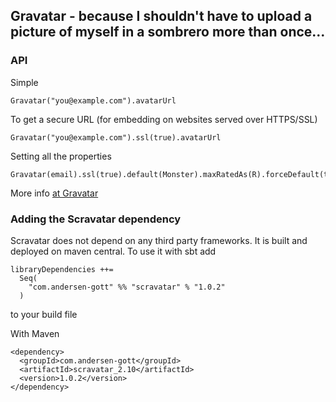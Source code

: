## Gravatar - because I shouldn't have to upload a picture of myself in a sombrero more than once...

### API
Simple

    Gravatar("you@example.com").avatarUrl

To get a secure URL (for embedding on websites served over HTTPS/SSL)

    Gravatar("you@example.com").ssl(true).avatarUrl

Setting all the properties

    Gravatar(email).ssl(true).default(Monster).maxRatedAs(R).forceDefault(true).size(100).avatarUrl

More info
[at Gravatar](http://gravatar.com/site/implement/images/)


### Adding the Scravatar dependency

Scravatar does not depend on any third party frameworks. It is built and deployed on maven central. To use it with sbt add

    libraryDependencies ++=
	  Seq(
	    "com.andersen-gott" %% "scravatar" % "1.0.2"
	  )

to your build file

With Maven

    <dependency>
	  <groupId>com.andersen-gott</groupId>
	  <artifactId>scravatar_2.10</artifactId>
	  <version>1.0.2</version>
	</dependency>